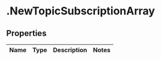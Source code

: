 # .NewTopicSubscriptionArray

## Properties
Name | Type | Description | Notes
------------ | ------------- | ------------- | -------------


